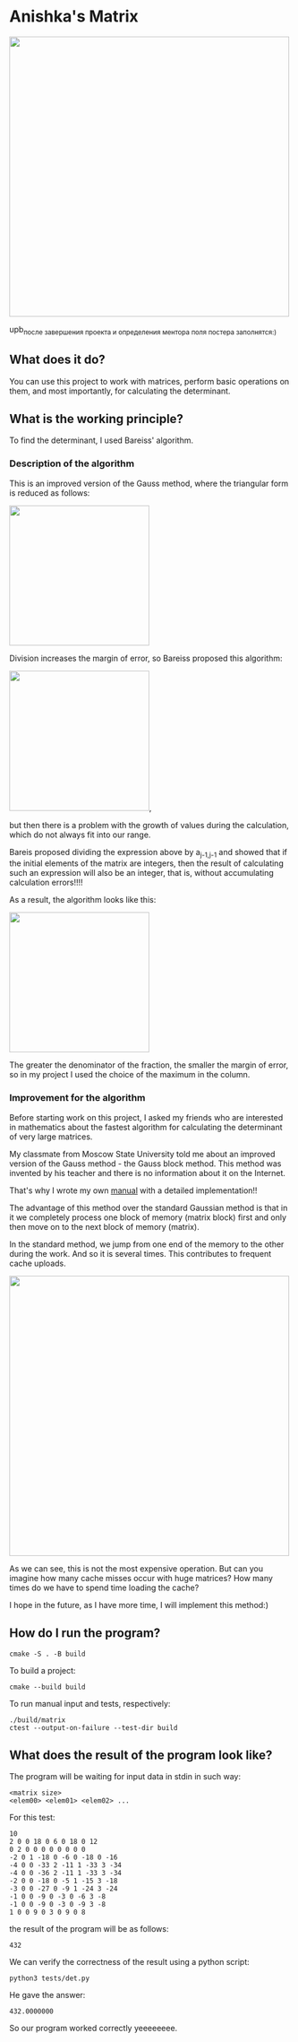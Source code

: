 # Anishka's Matrix

<image src="for_readme/thematrix.png" width=500px>

upb<sub>после завершения проекта и определения ментора поля постера заполнятся:)</sub>

## What does it do?

You can use this project to work with matrices, perform basic operations on them, and most importantly, for calculating the determinant.

## What is the working principle?

To find the determinant, I used Bareiss' algorithm. 

### Description of the algorithm

This is an improved version of the Gauss method, where the triangular form is reduced as follows:

<image src="for_readme/pic1.png" width=250px>

Division increases the margin of error, so Bareiss proposed this algorithm:

<image src="for_readme/pic2.png" width=250px>,

but then there is a problem with the growth of values during the calculation, which do not always fit into our range.

Bareis proposed dividing the expression above by a<sub>j-1,j-1</sub> and showed that if the initial elements of the matrix are integers, then the result of calculating such an expression will also be an integer, that is, without accumulating calculation errors!!!!

As a result, the algorithm looks like this:

<image src="for_readme/pic3.png" width=250px>

The greater the denominator of the fraction, the smaller the margin of error, so in my project I used the choice of the maximum in the column.

### Improvement for the algorithm

Before starting work on this project, I asked my friends who are interested in mathematics about the fastest algorithm for calculating the determinant of very large matrices. 

My classmate from Moscow State University told me about an improved version of the Gauss method - the Gauss block method. This method was invented by his teacher and there is no information about it on the Internet.

That's why I wrote my own [manual](/for_readme/manual.pdf) with a detailed implementation!!

The advantage of this method over the standard Gaussian method is that in it we completely process one block of memory (matrix block) first and only then move on to the next block of memory (matrix).

In the standard method, we jump from one end of the memory to the other during the work. And so it is several times. This contributes to frequent cache uploads.

<image src="for_readme/pic4.png" width=500px>

As we can see, this is not the most expensive operation. But can you imagine how many cache misses occur with huge matrices?  How many times do we have to spend time loading the cache?

I hope in the future, as I have more time, I will implement this method:)

## How do I run the program?

```
cmake -S . -B build
```

To build a project:

```
cmake --build build
```

To run manual input and tests, respectively:

```
./build/matrix
ctest --output-on-failure --test-dir build
```

## What does the result of the program look like?

The program will be waiting for input data in stdin in such way:

```
<matrix size>
<elem00> <elem01> <elem02> ...
```

For this test:

```
10
2 0 0 18 0 6 0 18 0 12
0 2 0 0 0 0 0 0 0 0
-2 0 1 -18 0 -6 0 -18 0 -16
-4 0 0 -33 2 -11 1 -33 3 -34
-4 0 0 -36 2 -11 1 -33 3 -34
-2 0 0 -18 0 -5 1 -15 3 -18
-3 0 0 -27 0 -9 1 -24 3 -24
-1 0 0 -9 0 -3 0 -6 3 -8
-1 0 0 -9 0 -3 0 -9 3 -8
1 0 0 9 0 3 0 9 0 8
```

the result of the program will be as follows:

```
432
```

We can verify the correctness of the result using a python script:

```
python3 tests/det.py
```

He gave the answer:
```
432.0000000
```

So our program worked correctly yeeeeeeee.